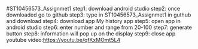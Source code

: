 #ST10456573_Assignmet1
step1: download android studio
step2: once downloaded go to github
step3: type in ST10456573_Assignmet1 in guthub and download
step4: download app My history app
step5: open app in android studio
step6: enter number and range from 20-100
step7: generate button
step8: information will pop up on the display
step9: close app
youtube video:https://youtu.be/qfKxMOmt5L4
